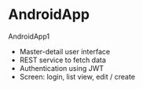 # AndroidApp

AndroidApp1  
 - Master-detail user interface  
 - REST service to fetch data  
 - Authentication using JWT  
 - Screen: login, list view, edit / create  
